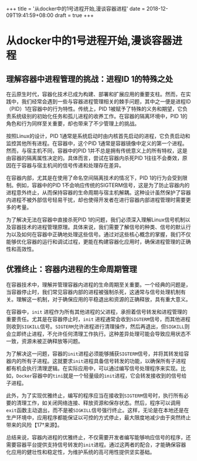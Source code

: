 +++
title = '从docker中的1号进程开始,漫谈容器进程'
date = 2018-12-09T19:41:59+08:00
draft = true
+++

# 从docker中的1号进程开始,漫谈容器进程

## 理解容器中进程管理的挑战：进程ID 1的特殊之处

在云原生时代，容器化技术已成为构建、部署和扩展应用的重要支柱。然而，在实践中，我们经常会遇到一些与容器进程管理相关的棘手问题，其中之一便是进程ID（PID）1在容器中的行为特性。传统上，PID 1被赋予了特殊的义务和期望，它负责系统级别的初始化任务和孤儿进程的收养工作。在容器的隔离环境中，PID 1的角色和行为同样至关重要，却也带来了不少管理上的挑战。

按照Linux的设计，PID 1通常是系统启动时由内核首先启动的进程，它负责启动和监控其他所有进程。在容器中，这个PID 1通常是容器镜像中定义的第一个进程。然而，与宿主机不同，容器中的PID 1并不总是拥有传统意义上的所有特权，这是由容器的隔离属性决定的。具体而言，尝试在容器内杀死PID 1往往不会奏效，原因在于容器与宿主机间的信号传递和处理存在差异。

在容器内部，尤其是在使用了命名空间隔离技术的情况下，PID 1的行为会受到限制。例如，容器中的PID 1不会响应传统的SIGTERM信号，这是为了防止容器内的进程意外终止，从而保持容器的生命周期与宿主机解耦。这种设计虽然保护了容器内进程不被外部信号轻易干扰，却也使得开发者在进行容器内部进程管理时需要更多的考量。

为了解决无法在容器中直接杀死PID 1的问题，我们必须深入理解Linux信号机制以及容器技术的进程管理原理。具体来说，我们需要了解信号的种类、信号的默认行为以及如何在容器中正确地处理这些信号。通过对这些核心概念的掌握，我们不仅能够优化容器的运行和调试过程，更能在构建容器化应用时，确保进程管理的正确性和高效性。

## 优雅终止：容器内进程的生命周期管理

在容器技术中，理解并管理容器内进程的生命周期至关重要。一个经典的问题是，当容器停止时，我们常见容器内部的进程被强制杀死，这通常与信号处理机制有关。理解这一机制，对于确保应用的平稳退出和资源的正确释放，具有重大意义。

在容器中，`init` 进程作为所有其他进程的父进程，承担着信号转发和进程管理的重要责任。尤其是在容器停止时，`init` 进程通常会收到`SIGTERM`信号，而其他进程则收到`SIGKILL`信号。`SIGTERM`允许进程进行清理操作，然后再退出，但`SIGKILL`则会立即终止进程，不允许任何清理工作执行。这种差异处理可能会导致应用状态不一致，资源未被正确释放等问题。

为了解决这一问题，容器的`init`进程必须能够捕获`SIGTERM`信号，并将其转发给容器内的所有子进程。这就要求`init`进程具备信号转发的功能，以确保所有子进程都有机会执行清理逻辑。在实际应用中，可以通过编写信号处理程序来实现。比如，`Docker`容器中的`tini`就是一个轻量级的`init`进程，它会转发接收到的信号给子进程。

此外，为了实现优雅终止，编写的程序应当在接收到`SIGTERM`信号时，执行所有必要的清理工作，如关闭网络连接、释放资源和保存状态。然后，程序可以调用`exit`函数主动退出，而不是被`SIGKILL`信号强行终止。这样，无论是在本地还是在生产环境中，应用程序都能保证以可控的方式停止，最大限度地减少由于突然终止带来的风险【17†来源】。

总结来说，容器内进程的优雅终止，不仅需要开发者编写能够响应信号的程序，还需要容器平台提供支持信号转发的`init`进程。通过这两者的配合，才能确保容器化应用的健壮性和稳定性，为维护系统的高可用性提供坚实基础。
